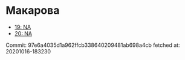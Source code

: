 # Макарова
- [19: NA](19.md)
- [20: NA](20.md)

Commit: 97e6a4035d1a962ffcb338640209481ab698a4cb
 fetched at: 20201016-183230
